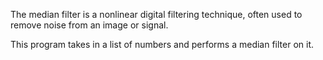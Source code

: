 The median filter is a nonlinear digital filtering technique, often used to remove noise from an image or signal.

This program takes in a list of numbers and performs a median filter on it.
